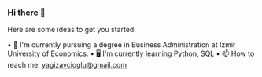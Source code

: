 ### Hi there 👋

Here are some ideas to get you started!

• 🏫  I'm currently pursuing a degree in Business Administration at Izmir University of Economics. 
• 🖥️  I'm currently learning Python, SQL
• 📫  How to reach me: yagizavcioglu@gmail.com
<!--
**yag1z04/yag1z04** is a ✨ _special_ ✨ repository because its `README.md` (this file) appears on your GitHub profile.

Here are some ideas to get you started:

- 🔭 I’m currently working on ...
- 🌱 I’m currently learning ...
- 👯 I’m looking to collaborate on ...
- 🤔 I’m looking for help with ...
- 💬 Ask me about ...
- 📫 How to reach me: ...
- 😄 Pronouns: ...
- ⚡ Fun fact: ...
-->
